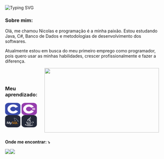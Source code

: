 <img src="https://readme-typing-svg.demolab.com?font=Fira+Code&weight=900&size=32&duration=2500&pause=1000&color=911DF7&random=false&width=435&lines=Hello+world!" alt="Typing SVG">

### Sobre mim:

 Olá, me chamou Nicolas e programação é a minha paixão. Estou estudando Java, C#, Banco de Dados e metodologias de desenvolvimento dos softwares.

Atualmente estou em busca do meu primeiro emprego como programador, pois quero usar as minhas habilidades, crescer profissionalmente e fazer a diferença.


<img margin="100px" align="right" height="211" width="375" src="https://www.omgubuntu.co.uk/wp-content/uploads/2016/10/digitalocean-penguin-linux-wallpaper.jpg">
<br>

<div style="display: inline_block"><br>
 <h3>Meu aprendizado:</h3>
  <img align="center" alt="Csharp" height="40" width="50" src="https://github.com/tandpfun/skill-icons/blob/main/icons/C.svg">
  <img align="center" alt="Csharp" height="40" width="50" src="https://github.com/tandpfun/skill-icons/blob/main/icons/CS.svg">
  <img align="center" alt="Csharp" height="40" width="50" src="https://github.com/tandpfun/skill-icons/blob/main/icons/MySQL-Dark.svg" alt="MySQL"/>
  <img align="center" alt="-Csharp" height="40" width="50" src="https://github.com/tandpfun/skill-icons/blob/main/icons/Java-Dark.svg" alt="Java"/>
 <div> 
  
 #
 
  <p align="left">
   
  <b>Onde me encontrar: ⤵️ </b>
</p>
  <a  href = "mailto:kenzonicolas8@gmail.com"><img align="left" src="https://img.shields.io/badge/-Gmail-%23333?style=for-the-badge&logo=gmail&logoColor=white" target="_blank"></a>
  <a href="https://www.linkedin.com/in/nicolas-onishi-b893b6212/" target="_blank"><img align="left" src="https://img.shields.io/badge/-LinkedIn-%230077B5?style=for-the-badge&logo=linkedin&logoColor=white" target="_blank"></a> 
</div>

